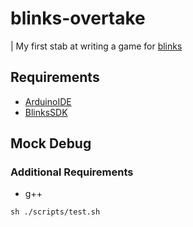 # blinks-overtake
| My first stab at writing a game for [blinks](https://blinks.games/)

## Requirements
* [ArduinoIDE](https://www.arduino.cc/en/Guide/HomePage)
* [BlinksSDK](https://github.com/Move38/Blinks-SDK)

## Mock Debug

### Additional Requirements
* g++
```
sh ./scripts/test.sh
```